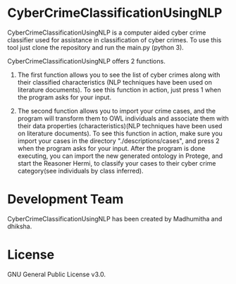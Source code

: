 # CyberCrimeClassificationUsingNLP
CyberCrimeClassificationUsingNLP is a computer aided cyber crime classifier used for assistance in classification of cyber crimes.
To use this tool just clone the repository and run the main.py (python 3).

CyberCrimeClassificationUsingNLP offers 2 functions.

1) The first function allows you to see the list of cyber crimes along with their classified characteristics (NLP techniques have been used on literature documents).
To see this function in action, just press 1 when the program asks for your input.

2) The second function allows you to import your crime cases, and the program will transform them to OWL individuals and associate them with their data properties (characteristics)(NLP techniques have been used on literature documents).
To see this function in action, make sure you import your cases in the directory "./descriptions/cases", and press 2 when the program asks for your input. After the program is done executing, you can import the new generated ontology in Protege, and start the Reasoner Hermi, to classify your cases to their cyber crime category(see individuals by class inferred).

# Development Team
CyberCrimeClassificationUsingNLP has been created by Madhumitha and dhiksha.

# License
GNU General Public License v3.0.
